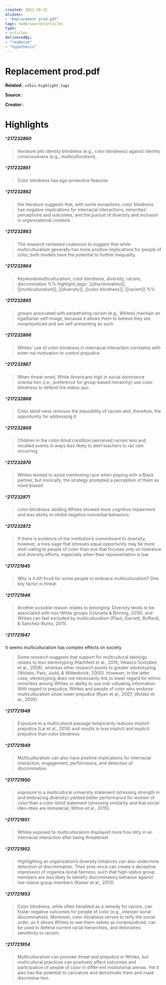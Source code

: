 ```yaml
---
created: 2021-10-31
aliases:
- "Replacement prod.pdf"
tags: node/source/articles
type: 
- articles
deliveredBy: 
- "readwise"
- "hypothesis"
---
```

# Replacement prod.pdf

**Related**:: 
*`=this.highlight_tags`*

**Source**:: 

**Creator**::

# Highlights
##### ^217232860
  
> literature pits identity blindness (e.g., color blindness) against identity consciousness (e.g., multiculturalism), 

##### ^217232861
  
> Color blindness has ego-protective features 

##### ^217232862
  
> the literature suggests that, with some exceptions, color blindness has negative implications for interracial interactions, minorities’ perceptions and outcomes, and the pursuit of diversity and inclusion in organizational contexts 

##### ^217232863
  
> The research reviewed coalesces to suggest that while multiculturalism generally has more positive implications for people of color, both models have the potential to further inequality. 

##### ^217232864
  
> Keywordsmulticulturalism, color blindness, diversity, racism, discrimination 
%%
highlight_tags:: [[discrimination]], [[multiculturalism]], [[diversity]], [[color blindness]], [[racism]]
%%
##### ^217232865
  
> groups associated with perpetrating racism (e.g., Whites) maintain an egalitarian self-image, because it allows them to believe they are nonprejudiced and are self-presenting as such 

##### ^217232866
  
> Whites’ use of color blindness in interracial interaction correlates with exter-nal motivation to control prejudice 

##### ^217232867
  
> When threat-ened, White Americans high in social dominance orienta-tion (i.e., preference for group-based hierarchy) use color blindness to defend the status quo 

##### ^217232868
  
> Color blind-ness removes the plausibility of racism and, therefore, the opportunity for addressing it. 

##### ^217232869
  
> Children in the color-blind condition perceived racism less and recalled events in ways less likely to alert teachers to rac-ism occurring 

##### ^217232870
  
> Whites tended to avoid mentioning race when playing with a Black partner, but ironically, the strategy prompted a perception of them as more biased 

##### ^217232871
  
> color-blindness-abiding Whites showed more cognitive impairment and less ability to inhibit negative nonverbal behaviors. 

##### ^217232872
  
> If there is evidence of the institution’s commitment to diversity, however, a mes-sage that stresses equal opportunity may be more moti-vating to people of color than one that focuses only on tolerance and diversity efforts, especially when their representation is low 

##### ^217721945
  
> Why is it dif-ficult for some people to embrace multiculturalism? One key factor is threat. 

##### ^217721946
  
> Another possible reason relates to belonging. Diversity tends to be associated with non-White groups (Unzueta & Binning, 2010), and Whites can feel excluded by multiculturalism (Plaut, Garnett, Buffardi, & Sanchez-Burks, 2011). 

##### ^217721947
It seems multiculturalism has complex effects on society  
> Some research suggests that support for multicultural ideology relates to less stereotyping (Hachfeld et al., 2015; Velasco González et al., 2008), whereas other research points to greater stereotyping (Wolsko, Park, Judd, & Wittenbrink, 2000). However, in the latter case, stereotyping does not necessarily link to lower regard for ethnic minorities among Whites or ability to use indi-viduating information. With regard to prejudice, Whites and people of color who endorse multiculturalism show lower prejudice (Ryan et al., 2007; Wolsko et al., 2006) 

##### ^217721948
  
> Exposure to a multicultural passage temporarily reduces implicit prejudice (Lai et al., 2014) and results in less implicit and explicit prejudice than color blindness 

##### ^217721949
  
> Multiculturalism can also have positive implications for interracial interaction, engagement, performance, and detection of discrimination 

##### ^217721950
  
> exposure to a multicultural university statement (stressing strength in and embracing diversity) yielded better performance for women of color than a color-blind statement (stressing similarity and that social iden-tities are immaterial; Wilton et al., 2015). 

##### ^217721951
  
> Whites exposed to multiculturalism displayed more hos-tility in an interracial interaction after being threatened 

##### ^217721952
  
> Highlighting an organization’s diversity initiatives can also undermine detection of discrimination. Their pres-ence can create a deceptive impression of organiza-tional fairness, such that high-status group members are less likely to identify discriminatory behavior against low-status group members (Kaiser et al., 2013). 

##### ^217721953
  
> Color blindness, while often heralded as a remedy for racism, can foster negative outcomes for people of color (e.g., interper-sonal discrimination). Moreover, color blindness serves to reify the social order, as it allows Whites to see them-selves as nonprejudiced, can be used to defend current racial hierarchies, and diminishes sensitivity to racism. 

##### ^217721954
  
> Multiculturalism can provoke threat and prejudice in Whites, but multicultural practices can positively affect outcomes and participation of people of color in differ-ent institutional arenas. Yet it also has the potential to caricature and demotivate them and mask discrimina-tion. 

